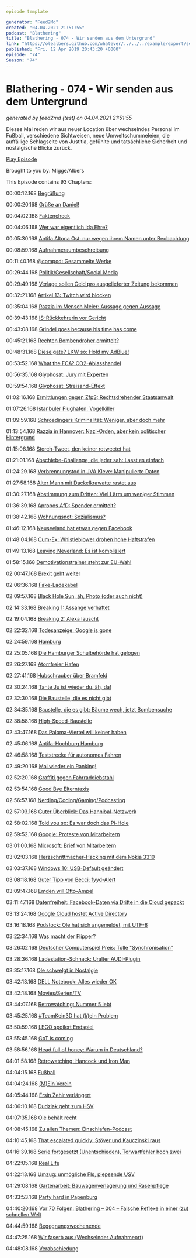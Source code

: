 ```yaml
---
episode template

generator: "Feed2Md"
created: "04.04.2021 21:51:55"
podcast: "Blathering"
title: "Blathering - 074 - Wir senden aus dem Untergrund"
link: "https://olealbers.github.com/whatever/../../../example/export/seasons/4/2019/4/Blathering - 074 - Wir senden aus dem Untergrund.md"
published: "Fri, 12 Apr 2019 20:43:20 +0000"
episode: "74"
Season: "74"
---
```


# Blathering - 074 - Wir senden aus dem Untergrund
_generated by feed2md (test) on 04.04.2021 21:51:55_

Dieses Mal reden wir aus neuer Location über wechselndes Personal im Fußball, verschiedene Sichtweisen, neue Umweltschummeleien, die auffällige Schlagseite von Justitia, gefühlte und tatsächliche Sicherheit und nostalgische Blicke zurück.

[Play Episode](https://www.blathering.de/podlove/file/724/s/feed/c/mp3/blathering_074.mp3)

Brought to you by: Migge/Albers

This Episode contains 93 Chapters:


00:00:12.168 [Begrüßung]()

00:00:20.168 [Grüße an Daniel!](https://www.kruemelschubla.de/podcast/ks-015.mp3)

00:04:02.168 [Faktencheck]()

00:04:06.168 [Wer war eigentlich Ida Ehre?](https://de.wikipedia.org/wiki/Ida_Ehre)

00:05:30.168 [Antifa Altona Ost: nur wegen ihrem Namen unter Beobachtung](https://twitter.com/antifaaltonaost?lang=de)

00:08:59.168 [Aufnahmeraumbeschreibung](https://twitter.com/tmigge/status/1116438320970702848)

00:11:40.168 [@compod: Gesammelte Werke](https://twitter.com/search?f=tweets&vertical=default&q=from%3Acompod%20to%3Ablathering_pod%20since%3A2019-04-01%20until%3A2019-04-13&src=typd)

00:29:44.168 [Politik/Gesellschaft/Social Media]()

00:29:49.168 [Verlage sollen Geld pro ausgelieferter Zeitung bekommen]()

00:32:21.168 [Artikel 13: Twitch wird blocken](https://finanzmarktwelt.de/artikel-13-anbieter-uploadfilter-122034/)

00:35:04.168 [Razzia im Mensch Meier: Aussage gegen Aussage](http://www.taz.de/Razzia-in-Berliner-Club/!5582174/)

00:39:43.168 [IS-Rückkehrerin vor Gericht]()

00:43:08.168 [Grindel goes because his time has come](http://www.spiegel.de/sport/sonst/reinhard-grindel-dfb-praesident-soll-luxusuhr-angenommen-haben-ende-ohne-anstand-a-1260769.html)

00:45:21.168 [Rechten Bombendroher ermittelt?](https://twitter.com/GStABerlin/status/1114071593247023104)

00:48:31.168 [Dieselgate? LKW so: Hold my AdBlue!](https://www.sueddeutsche.de/wirtschaft/spediteure-lastwagen-manipulation-1.4391601)

00:53:52.168 [What the FCA? CO2-Ablasshandel](https://www.reuters.com/article/us-fiat-chrysler-tesla-eu/fiat-chrysler-to-pay-tesla-hundreds-of-millions-of-euros-to-pool-fleet-ft-idUSKCN1RJ03I)

00:56:35.168 [Glyphosat: Jury mit Experten](https://krautreporter.de/2347-der-streit-um-glyphosat-verstandlich-erklart)

00:59:54.168 [Glyphosat: Streisand-Effekt](https://fragdenstaat.de/blog/2019/04/02/zensurheberrecht-landgericht-koln-zwingt-fragdenstaat-staatliches-glyphosat-gutachten-zu-loschen/)

01:02:16.168 [Ermittlungen gegen ZfpS: Rechtsdrehender Staatsanwalt](https://threadreaderapp.com/thread/1113428818981785601.html)

01:07:26.168 [Istanbuler Flughafen: Vogelkiller](http://www.taz.de/!5586462/)

01:09:59.168 [Schroedingers Kriminalität: Weniger, aber doch mehr](https://www.tagesspiegel.de/politik/der-doppelte-seehofer-erst-die-angst-herbeireden-dann-sie-beklagen/24173516.html)

01:13:54.168 [Razzia in Hannover: Nazi-Orden, aber kein politischer Hintergrund](https://www.watson.de/deutschland/rechtsextremismus/666265928-waffen-nazi-orden-in-hannover-gefunden-gefahr-durch-rechte-unterschaetzt)

01:15:06.168 [Storch-Tweet, den keiner retweetet hat](https://lauerundwehner.de/luw010-welt-geht-weiterhin-unter-christian-lindner-vs-fridays-for-future-update-chemnitz-volksverhetzung-in-sozialen-medien/?t=1:24:59,1:57:59)

01:21:01.168 [Abschiebe-Challenge, die jeder sah: Lasst es einfach](http://www.spiegel.de/politik/deutschland/news-hate-speech-rassisten-im-netz-ethiopian-airlines-brexit-barack-obama-a-1260652.html)

01:24:29.168 [Verbrennungstod in JVA Kleve: Manipulierte Daten](https://presse.wdr.de/plounge/tv/das_erste/2019/04/20190403_monitor.html)

01:27:58.168 [Alter Mann mit Dackelkrawatte rastet aus](https://www.spiegel.de/politik/ausland/markus-frohnmaier-russen-setzten-auf-afd-abgeordneten-a-1261422.html)

01:30:27.168 [Abstimmung zum Dritten: Viel Lärm um weniger Stimmen](https://twitter.com/tmigge/status/1113802865859072000)

01:36:39.168 [Apropos AfD: Spender ermittelt?](http://www.tagesschau.de/investigativ/ndr-wdr-sz/afd-spenden-115.html)

01:38:42.168 [Wohnungsnot: Sozialismus?](https://twitter.com/RAStadler/status/1115150265752199168)

01:46:12.168 [Neuseeland hat etwas gegen Facebook](https://www.theguardian.com/technology/2019/apr/08/facebook-are-morally-bankrupt-liars-says-new-zealands-privacy-commissioner)

01:48:04.168 [Cum-Ex: Whistleblower drohen hohe Haftstrafen](https://www.nzz.ch/wirtschaft/gericht-verhaengt-strafen-fuer-die-angeklagten-deutschen-im-cum-ex-fall-ld.1474408)

01:49:13.168 [Leaving Neverland: Es ist kompliziert](https://editionf.com/Kunst-Kuenstler-losgeloest-Micheal-Jackson-)

01:58:15.168 [Demotivationstrainer steht zur EU-Wahl](https://nicosemsrott.de/)

02:00:47.168 [Brexit geht weiter](https://klabautercast.de/folge-159-brexit-chaos-podiumsdiskussion/)

02:06:36.168 [Fake-Ladekabel](https://bildblog.de/109370/mit-bild-de-den-staat-bescheissen/)

02:09:57.168 [Black Hole Sun, äh, Photo (oder auch nicht)](https://xkcd.com/2135/)

02:14:33.168 [Breaking 1: Assange verhaftet](https://www.bbc.com/news/uk-47891737)

02:19:04.168 [Breaking 2: Alexa lauscht](https://www.spiegel.de/netzwelt/gadgets/amazon-mitarbeiter-hoeren-sich-tausende-privatgespraeche-mit-alexa-an-a-1262315.html)

02:22:32.168 [Todesanzeige: Google is gone](https://twitter.com/tmigge/status/1112996013323714560)

02:24:59.168 [Hamburg]()

02:25:05.168 [Die Hamburger Schulbehörde hat gelogen](http://www.taz.de/AfD-Hardliner-an-Hamburger-Schule/!5582074/)

02:26:27.168 [Atomfreier Hafen](https://www.ndr.de/nachrichten/hamburg/Weitere-Unternehmen-verzichten-auf-Atom-Umschlag,atomtransport158.html)

02:27:41.168 [Hubschrauber über Bramfeld](https://twitter.com/Die_Nordlichter/status/1113315041598742528)

02:30:24.168 [Tante Ju ist wieder du, äh, da!](https://twitter.com/stammtischphilo/status/1114079173079912448)

02:32:30.168 [Die Baustelle, die es nicht gibt](https://twitter.com/stammtischphilo/status/1115144024728440832)

02:34:35.168 [Baustelle, die es gibt: Bäume wech, jetzt Bombensuche](http://www.maz-online.de/Lokales/Potsdam/Potsdam-Suche-nach-Blindgaengern-vom-14-April-1945)

02:38:58.168 [High-Speed-Baustelle](https://www.viebrockhaus.de/vorteile/bauqualitaet-und-ausstattung/3-monate-bauzeit.html)

02:43:47.168 [Das Paloma-Viertel will keiner haben](https://www.hamburg1.de/nachrichten/39984/Loesung_fuer_Paloma_Viertel_deutet_sich_an.html)

02:45:06.168 [Antifa-Hochburg Hamburg](https://twitter.com/zeckomag/status/1115484970393509888)

02:46:58.168 [Teststrecke für autonomes Fahren](https://www.ndr.de/nachrichten/hamburg/VW-testet-autonomes-Fahren-in-Hamburg,autonomfahren102.html)

02:49:20.168 [Mal wieder ein Ranking!](https://www.taz.de/!5583993/)

02:52:20.168 [Graffiti gegen Fahrraddiebstahl](https://twitter.com/PolizeiHamburg/status/1115994923990487043)

02:53:54.168 [Good Bye Elterntaxis](https://www.hamburg1.de/nachrichten/39917/Aktion_Goodbye_Elterntaxis.html)

02:56:57.168 [Nerding/Coding/Gaming/Podcasting]()

02:57:03.168 [Guter Überblick: Das Hannibal-Netzwerk](https://wrint.de/2019/04/03/wr929-das-hannibal-netzwerk/)

02:58:02.168 [Told you so: Es war doch das Pi-Hole](https://twitter.com/stammtischphilo/status/1112754494616625153)

02:59:52.168 [Google: Proteste von Mitarbeitern](https://www.theguardian.com/technology/2019/apr/01/google-kay-coles-james-removal-employees-letter)

03:01:00.168 [Microsoft: Brief von Mitarbeitern](https://twitter.com/MsWorkers4/status/1099066343523930112)

03:02:03.168 [Herzschrittmacher-Hacking mit dem Nokia 3310](https://futurezone.at/digital-life/herzschrittmacher-sogar-mit-einem-alten-nokia-3310-angreifbar/400433242)

03:03:37.168 [Windows 10: USB-Default geändert](https://twitter.com/caschy/status/1115252094821380096)

03:08:18.168 [Guter Tipp von Becci: fyyd-Alert](https://twitter.com/Genderbeitrag/status/1113334638540402689)

03:09:47.168 [Emden will Otto-Ampel](http://www.kn-online.de/Nachrichten/Panorama/Politiker-fordert-Ottifanten-Ampeln-in-Emden-doch-es-gibt-ein-Problem)

03:11:47.168 [Datenfreiheit: Facebook-Daten via Dritte in die Cloud gepackt](https://rp-online.de/digitales/internet/datenpanne-millionen-facebook-nutzerdaten-waren-in-amazon-cloud-einsehbar_aid-37879049)

03:13:24.168 [Google Cloud hostet Active Directory](https://www.golem.de/news/compute-engine-googles-cloud-soll-der-beste-ort-fuer-active-directory-werden-1904-140619.html)

03:16:18.168 [Podstock: Ole hat sich angemeldet, mit UTF-8](https://twitter.com/tmigge/status/1114077611603394560)

03:22:34.168 [Was macht der Flipper?](https://twitter.com/stammtischphilo/status/1113886219799289857)

03:26:02.168 [Deutscher Computerspiel Preis: Tolle "Synchronisation"](https://twitter.com/stammtischphilo/status/1116326197036748800)

03:28:36.168 [Ladestation-Schnack: Uralter AUDI-Plugin](https://de.wikipedia.org/wiki/Audi_A4_B5#cite_note-4)

03:35:17.168 [Ole schwelgt in Nostalgie](https://twitter.com/stammtischphilo/status/1115357846890323968)

03:42:13.168 [DELL Notebook: Alles wieder OK]()

03:42:18.168 [Movies/Serien/TV]()

03:44:07.168 [Retrowatching: Nummer 5 lebt](https://twitter.com/stammtischphilo/status/1114442731697385472)

03:45:25.168 [#TeamKein3D hat (k)ein Problem](https://twitter.com/tmigge/status/1113152730594463744)

03:50:59.168 [LEGO spoilert Endspiel](https://twitter.com/tmigge/status/1113337664852439041)

03:55:45.168 [GoT is coming](https://de.wikipedia.org/wiki/Game_of_Thrones)

03:58:56.168 [Head full of honey: Warum in Deutschland?](https://threadreaderapp.com/thread/1114597760362328064.html?refreshed=1554641972)

04:01:58.168 [Retrowatching: Hancock und Iron Man](https://de.wikipedia.org/wiki/Hancock_(Film))

04:04:15.168 [Fußball]()

04:04:24.168 [(M)Ein Verein](https://www.fcstpauli.com/news/m-ein-verein-die-werte-des-fc-st-pauli/)

04:05:44.168 [Ersin Zehir verlängert](https://www.fcstpauli.com/news/der-fc-st-pauli-verlaengert-vorzeitig-mit-ersin-zehir/)

04:06:10.168 [Dudziak geht zum HSV](https://www.ndr.de/sport/HSV-verpflichtet-Dudziak-vom-Stadtrivalen-St-Pauli,kurzmeldungsport105.html)

04:07:35.168 [Ole behält recht](https://www.fcstpauli.com/news/der-fc-st-pauli-verlieren-auswaertsspiel-bei-holstein-kiel-1819/)

04:08:45.168 [Zu allen Themen: Einschlafen-Podcast](http://einschlafen-podcast.de/podcast/ep-439-die-wertediskussion-des-fc-st-pauli-und-rilke/)

04:10:45.168 [That escalated quickly: Stöver und Kauczinski raus](https://www.fcstpauli.com/news/der-fc-st-pauli-stellt-uwe-stoever-und-markus-kauczinski-mit-sofortiger-wirkung-frei/)

04:16:39.168 [Serie fortgesetzt (Unentschieden), Torwartfehler hoch zwei](http://hurz.me/vP)

04:22:05.168 [Real Life]()

04:22:13.168 [Umzug: unmögliche FIs, piepsende USV](https://twitter.com/stammtischphilo/status/1115686806773743616)

04:29:08.168 [Gartenarbeit: Bauwagenverlagerung und Rasenpflege]()

04:33:53.168 [Party hard in Papenburg](https://twitter.com/stammtischphilo/status/1114630899696635905)

04:40:20.168 [Vor 70 Folgen: Blathering – 004 – Falsche Reflexe in einer (zu) schnellen Welt](https://www.blathering.de/2016/07/blathering-004-falsche-reflexe-in-einer-zu-schnellen-welt/)

04:44:59.168 [Begegnungswochenende]()

04:47:25.168 [Wir faserb aus (Wechselnder Aufnahmeort)]()

04:48:08.168 [Verabschiedung]()


